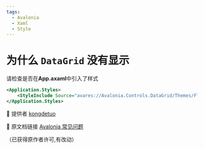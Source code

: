 ```yaml
---
tags:
  - Avalonia
  - Xaml
  - Style
---
```

# 为什么 `DataGrid` 没有显示

请检查是否在**App.axaml**中引入了样式

```xml hl_lines="2"
<Application.Styles>
    <StyleInclude Source="avares://Avalonia.Controls.DataGrid/Themes/Fluent.xaml"/>
</Application.Styles>
```

💖 提供者 [kongdetuo](https://github.com/kongdetuo)

🔗 原文档链接 [Avalonia 常见问题](https://kongdetuo.github.io/posts/avalonia-faq/)

（已获得原作者许可,有改动）